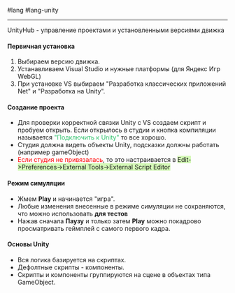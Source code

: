 #lang #lang-unity

---
UnityHub - управление проектами и установленными версиями движка

#### Первичная установка
1. Выбираем версию движка.
2. Устанавливаем Visual Studio и нужные платформы (для Яндекс Игр WebGL)
3. При установке VS выбираем "Разработка классических приложений Net" и "Разработка на Unity".

#### Создание проекта
- Для проверки корректной связки Unity с VS создаем скрипт и пробуем открыть. Если открылось в студии и кнопка компиляции называется <font color="#2DC26B">"Подключить к Unity"</font> то все хорошо.
- Студия должна видеть объекты Unity, подсказки должны работать (например gameObject)
- <font color="#ff0000">Если студия не привязалась</font>, то это настраивается в <span style="background:#d3f8b6">Edit->Preferences->External Tools->External Script Editor</span>

#### Режим симуляции
- Жмем **Play** и начинается "игра". 
- Любые изменения внесенные в режиме симуляции не сохраняются, что можно использовать **для тестов**
- Нажав сначала **Паузу** и только затем **Play** можно покадрово просматривать геймплей с самого первого кадра.

#### Основы Unity
- Вся логика базируется на скриптах.
- Дефолтные скрипты - компоненты.
- Скрипты и компоненты группируются на сцене в объектах типа GameObject.